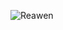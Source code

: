 ![Reawen](https://github-readme-stats.vercel.app/api?username=anuraghazra&theme=dracula&show_icons=true)
